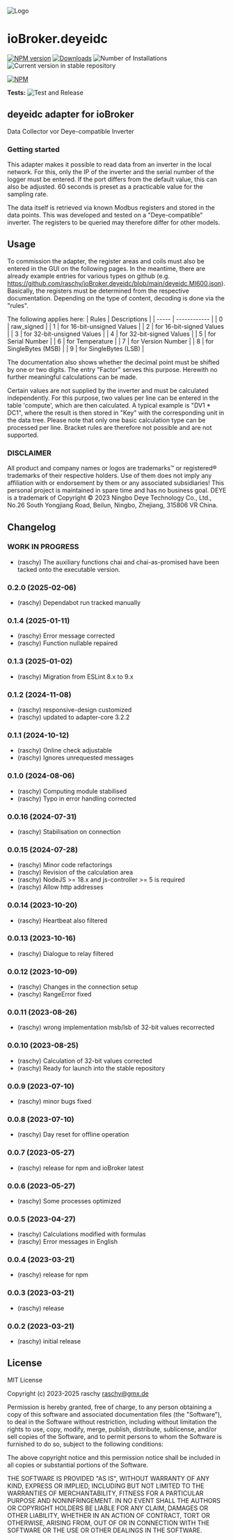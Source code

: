 ![Logo](admin/deyeidc.png)

# ioBroker.deyeidc

[![NPM version](https://img.shields.io/npm/v/iobroker.deyeidc.svg)](https://www.npmjs.com/package/iobroker.deyeidc)
[![Downloads](https://img.shields.io/npm/dm/iobroker.deyeidc.svg)](https://www.npmjs.com/package/iobroker.deyeidc)
![Number of Installations](https://iobroker.live/badges/deyeidc-installed.svg)
![Current version in stable repository](https://iobroker.live/badges/deyeidc-stable.svg)

[![NPM](https://nodei.co/npm/iobroker.deyeidc.png?downloads=true)](https://nodei.co/npm/iobroker.deyeidc/)

**Tests:** ![Test and Release](https://github.com/rasyxh/ioBroker.deyeidc/workflows/Test%20and%20Release/badge.svg)

## deyeidc adapter for ioBroker

Data Collector vor Deye-compatible Inverter

### Getting started

This adapter makes it possible to read data from an inverter in the local network. For this, only the IP of the inverter and the serial number of the logger must be entered. If the port differs from the default value, this can also be adjusted. 60 seconds is preset as a practicable value for the sampling rate.

The data itself is retrieved via known Modbus registers and stored in the data points. This was developed and tested on a "Deye-compatible" inverter. The registers to be queried may therefore differ for other models.

## Usage

To commission the adapter, the register areas and coils must also be entered in the GUI on the following pages. In the meantime, there are already example entries for various types on github (e.g. https://github.com/raschy/ioBroker.deyeidc/blob/main/deyeidc.MI600.json).
Basically, the registers must be determined from the respective documentation. Depending on the type of content, decoding is done via the "rules".

The following applies here:
| Rules | Descriptions |
| ----- | ------------ |
| 0 | raw_signed |
| 1 | for 16-bit-unsigned Values |
| 2 | for 16-bit-signed Values |
| 3 | for 32-bit-unsigned Values |
| 4 | for 32-bit-signed Values |
| 5 | for Serial Number |
| 6 | for Temperature |
| 7 | for Version Number |
| 8 | for SingleBytes (MSB) |
| 9 | for SingleBytes (LSB) |

The documentation also shows whether the decimal point must be shifted by one or two digits. The entry "Factor" serves this purpose. Herewith no further meaningful calculations can be made.

Certain values are not supplied by the inverter and must be calculated independently. For this purpose, two values per line can be entered in the table 'compute', which are then calculated.
A typical example is "DV1 \* DC1", where the result is then stored in "Key" with the corresponding unit in the data tree. Please note that only one basic calculation type can be processed per line. Bracket rules are therefore not possible and are not supported.

### DISCLAIMER

All product and company names or logos are trademarks™ or registered® trademarks of their respective holders. Use of them does not imply any affiliation with or endorsement by them or any associated subsidiaries! This personal project is maintained in spare time and has no business goal. DEYE is a trademark of Copyright © 2023 Ningbo Deye Technology Co., Ltd., No.26 South Yongjiang Road, Beilun, Ningbo, Zhejiang, 315806 VR China.

## Changelog

<!--
	Placeholder for the next version (at the beginning of the line):
	### **WORK IN PROGRESS**
-->

### **WORK IN PROGRESS**

- (raschy) The auxiliary functions chai and chai-as-promised have been tacked onto the executable version.

### 0.2.0 (2025-02-06)

- (raschy) Dependabot run tracked manually

### 0.1.4 (2025-01-11)

- (raschy) Error message corrected
- (raschy) Function nullable repaired

### 0.1.3 (2025-01-02)

- (raschy) Migration from ESLint 8.x to 9.x

### 0.1.2 (2024-11-08)

- (raschy) responsive-design customized
- (raschy) updated to adapter-core 3.2.2

### 0.1.1 (2024-10-12)

- (raschy) Online check adjustable
- (raschy) Ignores unrequested messages

### 0.1.0 (2024-08-06)

- (raschy) Computing module stabilised
- (raschy) Typo in error handling corrected

### 0.0.16 (2024-07-31)

- (raschy) Stabilisation on connection

### 0.0.15 (2024-07-28)

- (raschy) Minor code refactorings
- (raschy) Revision of the calculation area
- (raschy) NodeJS >= 18.x and js-controller >= 5 is required
- (raschy) Allow http addresses

### 0.0.14 (2023-10-20)

- (raschy) Heartbeat also filtered

### 0.0.13 (2023-10-16)

- (raschy) Dialogue to relay filtered

### 0.0.12 (2023-10-09)

- (raschy) Changes in the connection setup
- (raschy) RangeError fixed

### 0.0.11 (2023-08-26)

- (raschy) wrong implementation msb/lsb of 32-bit values recorrected

### 0.0.10 (2023-08-25)

- (raschy) Calculation of 32-bit values corrected
- (raschy) Ready for launch into the stable repository

### 0.0.9 (2023-07-10)

- (raschy) minor bugs fixed

### 0.0.8 (2023-07-10)

- (raschy) Day reset for offline operation

### 0.0.7 (2023-05-27)

- (raschy) release for npm and ioBroker latest

### 0.0.6 (2023-05-27)

- (raschy) Some processes optimized

### 0.0.5 (2023-04-27)

- (raschy) Calculations modified with formulas
- (raschy) Error messages in English

### 0.0.4 (2023-03-21)

- (raschy) release for npm

### 0.0.3 (2023-03-21)

- (raschy) release

### 0.0.2 (2023-03-21)

- (raschy) initial release

## License

MIT License

Copyright (c) 2023-2025 raschy <raschy@gmx.de>

Permission is hereby granted, free of charge, to any person obtaining a copy
of this software and associated documentation files (the "Software"), to deal
in the Software without restriction, including without limitation the rights
to use, copy, modify, merge, publish, distribute, sublicense, and/or sell
copies of the Software, and to permit persons to whom the Software is
furnished to do so, subject to the following conditions:

The above copyright notice and this permission notice shall be included in all
copies or substantial portions of the Software.

THE SOFTWARE IS PROVIDED "AS IS", WITHOUT WARRANTY OF ANY KIND, EXPRESS OR
IMPLIED, INCLUDING BUT NOT LIMITED TO THE WARRANTIES OF MERCHANTABILITY,
FITNESS FOR A PARTICULAR PURPOSE AND NONINFRINGEMENT. IN NO EVENT SHALL THE
AUTHORS OR COPYRIGHT HOLDERS BE LIABLE FOR ANY CLAIM, DAMAGES OR OTHER
LIABILITY, WHETHER IN AN ACTION OF CONTRACT, TORT OR OTHERWISE, ARISING FROM,
OUT OF OR IN CONNECTION WITH THE SOFTWARE OR THE USE OR OTHER DEALINGS IN THE
SOFTWARE.

